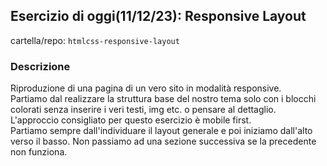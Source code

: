 ## Esercizio di oggi(11/12/23): Responsive Layout

cartella/repo: `htmlcss-responsive-layout`  

### Descrizione

Riproduzione di una pagina di un vero sito in modalità responsive.  
Partiamo dal realizzare la struttura base del nostro tema solo con i blocchi colorati senza inserire i veri testi, img etc. o pensare al dettaglio.  
L'approccio consigliato per questo esercizio è mobile first.  
Partiamo sempre dall'individuare il layout generale e poi iniziamo dall'alto verso il basso. Non passiamo ad una sezione successiva se la precedente non funziona.